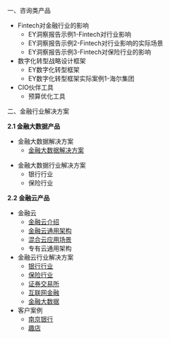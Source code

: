 一、咨询类产品

- Fintech对金融行业的影响
  - EY洞察报告示例1-Fintech对行业影响
  - EY洞察报告示例2-Fintech对行业影响的实际场景
  - EY洞察报告示例3-Fintech对保险行业的影响
- 数字化转型战略设计框架
  - EY数字化转型框架
  - EY数字化转型框架实际案例1-海尔集团
- CIO伙伴工具
  - 预算优化工具



二、金融行业解决方案

**2.1 金融大数据产品**

- 金融大数据解决方案
  - [金融大数据解决方案](/BigData/金融大数据解决方案)
* 金融大数据行业解决方案
  * 银行行业
  * 保险行业

**2.2 金融云产品**

* 金融云
  * [金融云介绍](/Cloud/金融云简介)
  * [金融云通用架构](/Cloud/金融云通用架构)
  * [混合云应用场景](/Cloud/混合云应用场景)
  * 专有云通用架构
* 金融云行业解决方案
  * [银行行业](/Cloud/银行行业)
  * [保险行业](/Cloud/保险行业)
  * [证券交易所](/Cloud/证券交易所)
  * [互联网金融](/Cloud/互联网金融)
  * [金融大数据](/Cloud/金融大数据)
* 客户案例
  * [南京银行](/Cloud/南京银行)
  * [趣店](/Cloud/趣店)

